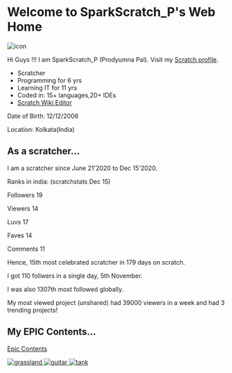 # Welcome to SparkScratch_P's Web Home
<link rel="shortcut icon" type="image/x-icon" href="favicon.ico">

![icon](https://raw.githubusercontent.com/SparkScratch-P/Home/main/favicon.ico) 

Hi Guys !!! I am SparkScratch_P (Prodyumna Pal). Visit my [Scratch profile](https://scratch.mit.edu/users/SparkScratch_P/). 
* Scratcher 
* Programming for 6 yrs 
* Learning IT for 11 yrs 
* Coded in: 15+ languages,20+ IDEs 
* [Scratch Wiki Editor](https://en.scratch-wiki.info/wiki/User:SparkScratch_P) 

Date of Birth: 12/12/2006 

Location: Kolkata(India) 

## As a scratcher...

I am a scratcher since June 21'2020 to Dec 15'2020.

Ranks in india: (scratchstats Dec 15)

Followers   19

Viewers     14

Luvs        17

Faves       14

Comments    11

Hence, 15th most celebrated scratcher in 179 days on scratch.

I got 110 follwers in a single day, 5th November.

I was also 1307th most followed globally.

My most viewed project (unshared) had 39000 viewers in a week and had 3 trending projects!

## My EPIC Contents... 

<a id="raw-url" href="https://scratch.mit.edu/users/SparkScratch_P/projects/" class="btn btn-github"><span class="icon"></span>Epic Contents</a>

[![grassland](https://cdn2.scratch.mit.edu/get_image/project/456944662_160x120.png) ](https://sparkscratch-p.github.io/Grassland-Dash-3D/) [ ![guitar](https://cdn2.scratch.mit.edu/get_image/project/460419743_160x120.png) ](https://sparkscratch-p.github.io/Guitar-Scale-Horizon//) [ ![tank](https://cdn2.scratch.mit.edu/get_image/project/421439712_160x120.png)](https://sparkscratch-p.github.io/TANK-The-Command-of-Death/)
